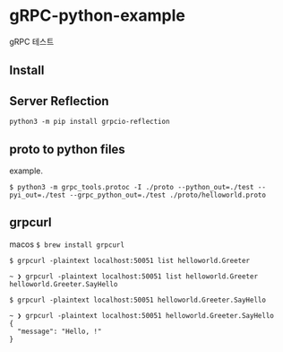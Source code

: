 # gRPC-python-example

gRPC 테스트

## Install

## Server Reflection

`python3 -m pip install grpcio-reflection`

## proto to python files

example.

`$ python3 -m grpc_tools.protoc -I ./proto --python_out=./test --pyi_out=./test --grpc_python_out=./test ./proto/helloworld.proto`

## grpcurl

macos
`$ brew install grpcurl`

`$ grpcurl -plaintext localhost:50051 list helloworld.Greeter`

```
~ ❯ grpcurl -plaintext localhost:50051 list helloworld.Greeter
helloworld.Greeter.SayHello
```

`$ grpcurl -plaintext localhost:50051 helloworld.Greeter.SayHello`

```
~ ❯ grpcurl -plaintext localhost:50051 helloworld.Greeter.SayHello
{
  "message": "Hello, !"
}
```

